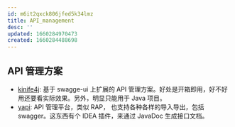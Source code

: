 ```yaml
---
id: m6it2qxck806jfed5k34lmz
title: API_management
desc: ''
updated: 1660284970473
created: 1660284488698
---
```


## API 管理方案

- [kinife4j](http://doc.xiaominfo.com/knife4j/action/): 基于 swagge-ui 上扩展的 API 管理方案。好处是开箱即用，好不好用还要看实际效果。另外，明显只能用于 Java 项目。
- [yapi](https://github.com/YMFE/yapi): API 管理平台，类似 RAP， 也支持各种各样的导入导出，包括 swagger。这东西有个 IDEA 插件，来通过 JavaDoc 生成接口文档。
